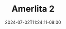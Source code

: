 --- 
title: "Amerlita 2"
description: "streaming bokep Amerlita 2 yandex   baru"
date: 2024-07-02T11:24:11-08:00
file_code: "cmwdavg4rl5g"
draft: false
cover: "2lod579taa79hjiq.jpg"
tags: ["Amerlita", "bokep-indo", "bokep-viral", "bokep-ig"]
length: 1005
fld_id: "1483155"
foldername: "Amerlita 1"
categories: ["Amerlita 1"]
views: 0
---
